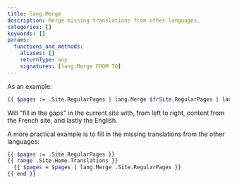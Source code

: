 ```yaml
---
title: lang.Merge
description: Merge missing translations from other languages.
categories: []
keywords: []
params:
  functions_and_methods:
    aliases: []
    returnType: any
    signatures: [lang.Merge FROM TO]
---
```


As an example:

```sh
{{ $pages := .Site.RegularPages | lang.Merge $frSite.RegularPages | lang.Merge $enSite.RegularPages }}
```

Will "fill in the gaps" in the current site with, from left to right, content from the French site, and lastly the English.

A more practical example is to fill in the missing translations from the other languages:

```sh
{{ $pages := .Site.RegularPages }}
{{ range .Site.Home.Translations }}
  {{ $pages = $pages | lang.Merge .Site.RegularPages }}
{{ end }}
 ```

